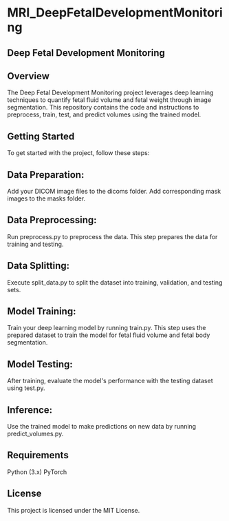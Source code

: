 # MRI_DeepFetalDevelopmentMonitoring
## Deep Fetal Development Monitoring
## Overview
The Deep Fetal Development Monitoring project leverages deep learning techniques to quantify fetal fluid volume and fetal weight through image segmentation. This repository contains the code and instructions to preprocess, train, test, and predict volumes using the trained model.

## Getting Started
To get started with the project, follow these steps:

## Data Preparation:

Add your DICOM image files to the dicoms folder.
Add corresponding mask images to the masks folder.
## Data Preprocessing:

Run preprocess.py to preprocess the data. This step prepares the data for training and testing.
## Data Splitting:

Execute split_data.py to split the dataset into training, validation, and testing sets.
## Model Training:

Train your deep learning model by running train.py. This step uses the prepared dataset to train the model for fetal fluid volume and fetal body segmentation.
## Model Testing:

After training, evaluate the model's performance with the testing dataset using test.py.
## Inference:

Use the trained model to make predictions on new data by running predict_volumes.py.
## Requirements
Python (3.x)
PyTorch 
## License
This project is licensed under the MIT License.
